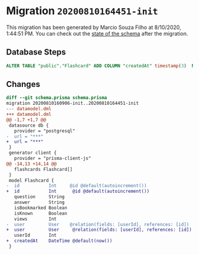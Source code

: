 # Migration `20200810164451-init`

This migration has been generated by Marcio Souza Filho at 8/10/2020, 1:44:51 PM.
You can check out the [state of the schema](./schema.prisma) after the migration.

## Database Steps

```sql
ALTER TABLE "public"."Flashcard" ADD COLUMN "createdAt" timestamp(3)  NOT NULL DEFAULT CURRENT_TIMESTAMP;
```

## Changes

```diff
diff --git schema.prisma schema.prisma
migration 20200810160906-init..20200810164451-init
--- datamodel.dml
+++ datamodel.dml
@@ -1,7 +1,7 @@
 datasource db {
   provider = "postgresql"
-  url = "***"
+  url = "***"
 }
 generator client {
   provider = "prisma-client-js"
@@ -14,13 +14,14 @@
   flashcards Flashcard[]
 }
 model Flashcard {
-  id           Int     @id @default(autoincrement())
+  id           Int      @id @default(autoincrement())
   question     String
   answer       String
   isBookmarked Boolean
   isKnown      Boolean
   views        Int
-  user         User    @relation(fields: [userId], references: [id])
+  user         User     @relation(fields: [userId], references: [id])
   userId       Int
+  createdAt    DateTime @default(now())
 }
```


